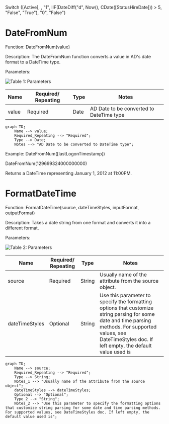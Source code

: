 Switch ([Active], , "1", IIF(DateDiff("d", Now(), CDate([StatusHireDate])) > 5, "False", "True"), "0", "False")

# DateFromNum

Function: DateFromNum(value)

Description: The DateFromNum function converts a value in AD's date format to a DateTime type.

Parameters:

![Table 1: Parameters](figure1)

| Name | Required/ Repeating | Type | Notes |
| - | - | - | - |
| value | Required | Date | AD Date to be converted to DateTime type |

```mermaid
graph TD;
    Name --> value;
    Required_Repeating --> "Required";
    Type --> Date;
    Notes --> "AD Date to be converted to DateTime type";
```

Example: DateFromNum([lastLogonTimestamp])

DateFromNum(129699324000000000)

Returns a DateTime representing January 1, 2012 at 11:00PM.

# FormatDateTime

Function: FormatDateTime(source, dateTimeStyles, inputFormat, outputFormat)

Description: Takes a date string from one format and converts it into a different format.

Parameters:

![Table 2: Parameters](figure2)

| Name | Required/ Repeating | Type | Notes |
| - | - | - | - |
| source | Required | String | Usually name of the attribute from the source object. |
| dateTimeStyles | Optional | String | Use this parameter to specify the formatting options that customize string parsing for some date and time parsing methods. For supported values, see DateTimeStyles doc. If left empty, the default value used is |

```mermaid
graph TD;
    Name --> source;
    Required_Repeating --> "Required";
    Type --> String;
    Notes_1 --> "Usually name of the attribute from the source object";
    dateTimeStyles --> dateTimeStyles;
    Optional --> "Optional";
    Type_2 --> "String";
    Notes_2 --> "Use this parameter to specify the formatting options that customize string parsing for some date and time parsing methods. For supported values, see DateTimeStyles doc. If left empty, the default value used is";
```